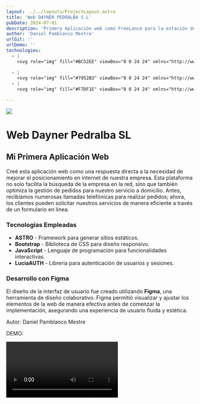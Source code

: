 ```yaml
---
layout: ../../layouts/ProjectLayout.astro
title: 'Web DAYNER PEDRALBA S.L'
pubDate: 2024-07-01
description: 'Primera Aplicación web como FreeLance para la estación de servicio de Pedralba'
author: 'Daniel Pamblanco Mestre'
urlGit: ''
urlDemo: ''
technologies:
  - |
    <svg role="img" fill="#BC52EE" viewBox="0 0 24 24" xmlns="http://www.w3.org/2000/svg"><title>Astro</title><path d="M8.358 20.162c-1.186-1.07-1.532-3.316-1.038-4.944.856 1.026 2.043 1.352 3.272 1.535 1.897.283 3.76.177 5.522-.678.202-.098.388-.229.608-.36.166.473.209.95.151 1.437-.14 1.185-.738 2.1-1.688 2.794-.38.277-.782.525-1.175.787-1.205.804-1.531 1.747-1.078 3.119l.044.148a3.158 3.158 0 0 1-1.407-1.188 3.31 3.31 0 0 1-.544-1.815c-.004-.32-.004-.642-.048-.958-.106-.769-.472-1.113-1.161-1.133-.707-.02-1.267.411-1.415 1.09-.012.053-.028.104-.045.165h.002zm-5.961-4.445s3.24-1.575 6.49-1.575l2.451-7.565c.092-.366.36-.614.662-.614.302 0 .57.248.662.614l2.45 7.565c3.85 0 6.491 1.575 6.491 1.575L16.088.727C15.93.285 15.663 0 15.303 0H8.697c-.36 0-.615.285-.784.727l-5.516 14.99z"/></svg>
    
  - |
    <svg role="img" fill="#7952B3" viewBox="0 0 24 24" xmlns="http://www.w3.org/2000/svg"><title>Bootstrap</title><path d="M11.77 11.24H9.956V8.202h2.152c1.17 0 1.834.522 1.834 1.466 0 1.008-.773 1.572-2.174 1.572zm.324 1.206H9.957v3.348h2.231c1.459 0 2.232-.585 2.232-1.685s-.795-1.663-2.326-1.663zM24 11.39v1.218c-1.128.108-1.817.944-2.226 2.268-.407 1.319-.463 2.937-.42 4.186.045 1.3-.968 2.5-2.337 2.5H4.985c-1.37 0-2.383-1.2-2.337-2.5.043-1.249-.013-2.867-.42-4.186-.41-1.324-1.1-2.16-2.228-2.268V11.39c1.128-.108 1.819-.944 2.227-2.268.408-1.319.464-2.937.42-4.186-.045-1.3.968-2.5 2.338-2.5h14.032c1.37 0 2.382 1.2 2.337 2.5-.043 1.249.013 2.867.42 4.186.409 1.324 1.098 2.16 2.226 2.268zm-7.927 2.817c0-1.354-.953-2.333-2.368-2.488v-.057c1.04-.169 1.856-1.135 1.856-2.213 0-1.537-1.213-2.538-3.062-2.538h-4.16v10.172h4.181c2.218 0 3.553-1.086 3.553-2.876z"/></svg>
  - |
    <svg role="img" fill="#F7DF1E" viewBox="0 0 24 24" xmlns="http://www.w3.org/2000/svg"><title>JavaScript</title><path d="M0 0h24v24H0V0zm22.034 18.276c-.175-1.095-.888-2.015-3.003-2.873-.736-.345-1.554-.585-1.797-1.14-.091-.33-.105-.51-.046-.705.15-.646.915-.84 1.515-.66.39.12.75.42.976.9 1.034-.676 1.034-.676 1.755-1.125-.27-.42-.404-.601-.586-.78-.63-.705-1.469-1.065-2.834-1.034l-.705.089c-.676.165-1.32.525-1.71 1.005-1.14 1.291-.811 3.541.569 4.471 1.365 1.02 3.361 1.244 3.616 2.205.24 1.17-.87 1.545-1.966 1.41-.811-.18-1.26-.586-1.755-1.336l-1.83 1.051c.21.48.45.689.81 1.109 1.74 1.756 6.09 1.666 6.871-1.004.029-.09.24-.705.074-1.65l.046.067zm-8.983-7.245h-2.248c0 1.938-.009 3.864-.009 5.805 0 1.232.063 2.363-.138 2.711-.33.689-1.18.601-1.566.48-.396-.196-.597-.466-.83-.855-.063-.105-.11-.196-.127-.196l-1.825 1.125c.305.63.75 1.172 1.324 1.517.855.51 2.004.675 3.207.405.783-.226 1.458-.691 1.811-1.411.51-.93.402-2.07.397-3.346.012-2.054 0-4.109 0-6.179l.004-.056z"/></svg>

---
```



<div class="max-w-4xl mx-auto p-6 rounded-lg shadow-md">
  
  <!-- Imagen centrada -->
  <div class="flex justify-center mb-6">
    <img src="/DAYNER.png" class="rounded-lg shadow-lg w-[300px]">
  </div>
  
  <!-- Título principal -->
  <h1 class="text-2xl sm:text-4xl lg:text-6xl font-bold dark:text-gray-50 mb-4 text-center">
    Web Dayner Pedralba SL
  </h1>
  
  <!-- Subtítulo -->
  <h2 class="text-lg sm:text-2xl lg:text-4xl font-semibold dark:text-gray-50 mb-6 text-center">
    Mi Primera Aplicación Web
  </h2>
  
  <!-- Descripción del proyecto -->
  <p class="text-sm sm:text-base lg:text-lg dark:text-gray-50 mb-8 leading-relaxed text-justify">
    Creé esta aplicación web como una respuesta directa a la necesidad de mejorar el posicionamiento en internet de nuestra empresa. Esta plataforma no solo facilita la búsqueda de la empresa en la red, sino que también optimiza la gestión de pedidos para nuestro servicio a domicilio. Antes, recibíamos numerosas llamadas telefónicas para realizar pedidos; ahora, los clientes pueden solicitar nuestros servicios de manera eficiente a través de un formulario en línea.
  </p>
  
  <!-- Tecnologías utilizadas -->
  <div class="mb-8">
    <h3 class="text-lg sm:text-2xl lg:text-4xl font-semibold dark:text-gray-50 mb-4">Tecnologías Empleadas</h3>
    <ul class="list-disc list-inside pl-5 space-y-2 dark:text-gray-50">
      <li><strong>ASTRO</strong> - Framework para generar sitios estáticos.</li>
      <li><strong>Bootstrap</strong> - Biblioteca de CSS para diseño responsivo.</li>
      <li><strong>JavaScript</strong> - Lenguaje de programación para funcionalidades interactivas.</li>
      <li><strong>LuciaAUTH</strong> - Libreria para autenticación de usuarios y sesiones.</li>
    </ul>
  </div>
  
  <!-- Desarrollo con Figma -->
  <div class="mb-8">
    <h3 class="text-lg sm:text-2xl lg:text-4xl font-semibold dark:text-gray-50 mb-4">Desarrollo con Figma</h3>
    <p class="text-sm sm:text-base lg:text-lg dark:text-gray-50 leading-relaxed text-justify">
      El diseño de la interfaz de usuario fue creado utilizando <strong>Figma</strong>, una herramienta de diseño colaborativo. Figma permitió visualizar y ajustar los elementos de la web de manera efectiva antes de comenzar la implementación, asegurando una experiencia de usuario fluida y estética.
    </p>
  </div>  
  
  <!-- Autor -->
  <p class="text-right text-sm dark:text-gray-50">Autor: Daniel Pamblanco Mestre</p>
  <p class="text-center text-sm dark:text-gray-50 mt-5">DEMO:</p>
  <video controls class="mt-5">
  <source src="/demoDayner.mkv" type="video/mp4">
  </video>

  
</div>





